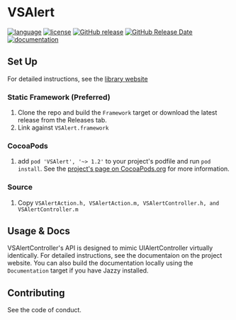 # VSAlert

[![language](https://img.shields.io/badge/language-Objective--C-blue.svg)](https://developer.apple.com/library/content/documentation/Cocoa/Conceptual/ProgrammingWithObjectiveC/Introduction/Introduction.html)
[![license](https://img.shields.io/github/license/vsanthanam/vsalert.svg)](https://en.wikipedia.org/wiki/MIT_License)
[![GitHub release](https://img.shields.io/github/release/vsanthanam/VSAlert.svg)](https://github.com/vsanthanam/VSAlert/releases)
[![GitHub Release Date](https://img.shields.io/github/release-date/vsanthanam/VSAlert.svg)](https://github.com/vsanthanam/VSAlert/releases)
[![documentation](https://code.vsanthanam.com/VSAlert/Documentation/badge.svg)](https://code.vsanthanam.com/VSAlert/Documentation/)

## Set Up

For detailed instructions, see the [library website](https://vsalert.vsanthanam.com)

### Static Framework (Preferred)

1. Clone the repo and build the `Framework` target or download the latest release from the Releases tab.
2. Link against `VSAlert.framework`

### CocoaPods

1. add `pod 'VSAlert', '~> 1.2'` to your project's podfile and run `pod install`. See the [project's page on CocoaPods.org](https://cocoapods.org/pods/VSAlert) for more information.

### Source

1. Copy `VSAlertAction.h, VSAlertAction.m, VSAlertController.h, and VSAlertController.m`

## Usage & Docs

VSAlertController's API is designed to mimic UIAlertController virtually identically. For detailed instructions, see the documentaion on the project website. You can also build the documentation locally using the `Documentation` target if you have Jazzy installed.

## Contributing

See the code of conduct.

